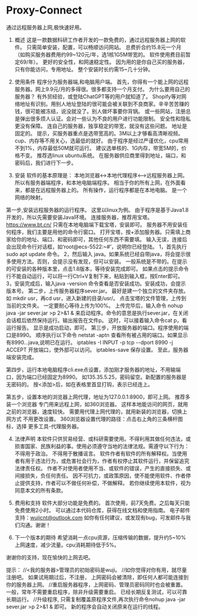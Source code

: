 # Proxy-Connect
通过远程服务器上网,极快速好用。

1. 概述
  这是一款数据科研工作者开发的一款免费的，通过远程服务器上网的软件。 只需简单安装，配置，可以畅顺访问网站。
  总费折合约15.8元一个月（如购买服务器费用约99~120元/年，选1核1G5M带宽的。 软件使用费目前暂定69/年）。 
  更好的安全性，和网速稳定性。 因为用的是你自己买的服务器，只有你能访问，专用地址。
  整个安装时长约需15~几十分钟。 

2. 使用条件
程序分为服务器端,和电脑用户端。
首先，你得有一个能上网的远程服务器。网上9.9元/月的多得很。很多都支持一个月支付。
  为什么要用自己的服务器？ 有外贸经验，或登陆ChatGPT等的用户就知道了。
  Shopify等对网络地址有识别。用别人地址登陆的很可能会被关联到不良商家。辛辛苦苦赚的钱，很可能被冻结，说没就没了。别人做坏事要你背锅。
  或一些网站，注册总是弹出很多烦人认证。会对一些认为不良的用户进行功能限制。
  安全性和隐私更没有保障。
  连自己的服务器，独享稳定的带宽，就没有这些问题。 地址是固定的。
提示，买服务器重点是选带宽高的。3M以上才够看高清晰视频。 cup、内存等不用关心，选最低的就好。 
由于程序是经过严谨优化，cpu常用不到1%，内存最低50M就可运行。 建议选单核的、1G内存，带宽5M的，价格不变。 推荐选linux ubuntu系统。
在服务器供应商里得到地址，端口，和密码后，我们进行下一步。
3. 安装
软件的基本原理是： 本地浏览器<->本地代理程序<-->远程服务器上网。 所以有服务器端程序，和本地电脑端程序。
相当于你的所有上网，在外面看来，都是在远程服务器上的。 所有操作，运行程序都是在本地电脑。 是一个网络的映射。

第一步,安装远程服务器的运行程序。 这里以linux为例。
  由于程序是基于Java1.8开发的，所以先需要安装Java环境。
  连接服务器，推荐用宝塔。 https://www.bt.cn/
    只需在本地电脑端下载宝塔，安装即可。 服务器不用安装任何程序，我们主要是用他的命令行窗口。
    打开宝塔，按+添加服务器。只需填上商家给你的地址、端口、和密码即可，其他任何东西不需要填。
      输入无误，连接后会出现命令行对话框，如‘root@ecs-5522:~#’，说明你已经登陆。
  1，首先执行 sudo apt update 命令。
  2，然后输入 java。如果系统已经自带java，将会提示很多使用方法。否则，会提示没有发现，但可以安装。
    一般系统是不带的。在提示的可安装的各种版本里，点击1.8版本，等待安装完成即可。
    如果点击的提示命令行不能自动运行，可以将一行Ctrl+V复制下来，粘贴到输入框，按Enter即可。
  3，安装完成后，输入java -version 命令查看是否安装成功。安装成功，会提示版本号。
第二步，上传服务器程序sever.jar。
  最好是建一个独立的文件夹存放。 如 mkdir usr，再cd usr，进入新建的目录/usr/。
  点击宝塔的文件管理，上传到当前的文件夹。 一定要耐心等待上传为100%。
  上传完毕后，输入命令
   nohup java -jar sever.jar >p 2>&1 & 
     来启动程序。命令的意思是执行sever.jar，在关闭会话框后依然保持运行。输出报告在文件p。
  这时，可以接着输入命令cat p，看运行报告。 显示是成功启动，即可。
第三步，开放服务器的端口。程序使用的端口是8990。
  顺序执行以下命令
  netstat -aptn
    查看所有被占用的端口。如果显示有8990...java,说明已在运行。
  iptables -I INPUT -p tcp --dport 8990 -j ACCEPT
    开放端口，使外部可以访问。
  iptables-save
    保存设置。 至此，服务器端安装完成。
    
第四步，运行本地电脑程序cli.exe点设置，添加刚才服务器的地址，不用输端口，因为端口已经固定为8990。
   如135.35.5.25，密码留空。新配置的服务器是无密码的。 按<添加>后，如在表格里首显打钩，表示已经连上。
   
第五步，设置本地的浏览器上网代理，地址为127.0.0.1:8900，即可上网。
  推荐多装一个浏览器 专门用来远程上网，如360浏览器。 这样本地能访问的网页，就用之前的浏览器，速度较快。
  需要用代理上网代理的，就用新装的浏览器，切换上网方式 不用更改设置。 
  360浏览器设置代理的路径：点击右上角的三条横杆图标，选择 更多工具-代理服务器。
  
4. 法律声明
 本软件只供贸易经营、或科研需要使用。不得利用其做任何违法，或损害国家、民族利益的事。使用必须遵守当地的法律法规。需遵守以下行为：
   不得用于政治。
   不得用于散播谣言。
 软件作者有软件的所有解释权。当使用者有用于违法行为，或危害社会行为，作者有权停止其软件运行，并保留追究法律责任权。
 作者不对使用者使用不当、或软件的错误，产生的直接损失、或间接损失，负任何责任。
 因不可抗力，或政策原因，使不能使用软件、作者停止提供支持，作者可以不做任何补偿，不做解释。
 若你继续使用本软件，视为同意本文的所有条款。
 
5. 费用和支持
 软件大部分功能是免费的。
 首次使用，前7天免费。之后每天只能免费使用2小时。
 可以通过本代码仓库，获得在线文档和使用指南。
 电子邮件支持：wujicnt@outlook.com 如你有任何建议，或发现有bug，可发邮件与我们沟通。谢谢！
 
6. 下一个版本的期待
 希望消耗一点cpu资源，压缩传输的数据，提升约5~10%上网速度，减少流量。cpu消耗期待低于5%。
 
谢谢你的支持，现在愉快的上网去吧。

提示：
//<我的服务器>管理员的初始密码是wuji。 
//如你觉得对你有用，就尽量注册吧。 如果试用期过后，不注册， 上网密码会被清除，即任何人都可能连接到你的服务器上网。 
//重启服务器程序，上网密码、管理员密码同时也会被重置。 一般，常年不需要重启程序，除非升级需要重启。 已经长期反复测试，可以可靠长期运行。 
//升级程序, 只需复制覆盖原程序文件,再次执行命令nohup java -jar sever.jar >p 2>&1 & 即可。 新的程序会自动关闭原来在运行的线程。
